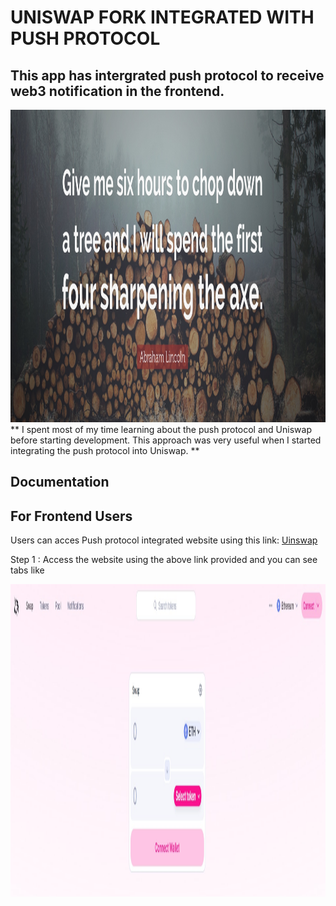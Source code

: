 # UNISWAP FORK INTEGRATED WITH PUSH PROTOCOL

## This app has intergrated push protocol to receive web3 notification in the frontend.

<img src="assets/quote.jpg" width="1000" height="500">
** I spent most of my time learning about the push protocol and Uniswap before starting development. This approach was very useful when I started integrating the push protocol into Uniswap. **

## Documentation

## For Frontend Users

Users can acces Push protocol integrated website using this link: [Uinswap](https://uniswap1.netlify.app/#/swap)

Step 1 : Access the website using the above link provided and you can see tabs like

<img src="assets/front_end.jpg" width="1000" height="500">
